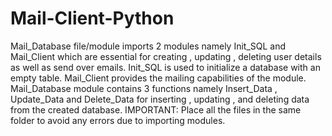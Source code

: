 # Mail-Client-Python
Mail_Database file/module imports 2 modules namely Init_SQL and Mail_Client which are essential for creating , updating , deleting user details as well as send over emails.
Init_SQL is used to initialize a database with an empty table.
Mail_Client provides the mailing capabilities of the module.
Mail_Database module contains 3 functions namely Insert_Data , Update_Data and Delete_Data for inserting , updating , and deleting data from the created database.
IMPORTANT: Place all the files in the same folder to avoid any errors due to importing modules.
